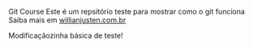 Git Course
Este é um repsitório teste para mostrar como o git funciona
Saiba mais em [willianjusten.com.br](http://willianjusten.com.br)



Modificaçãozinha básica de teste!
